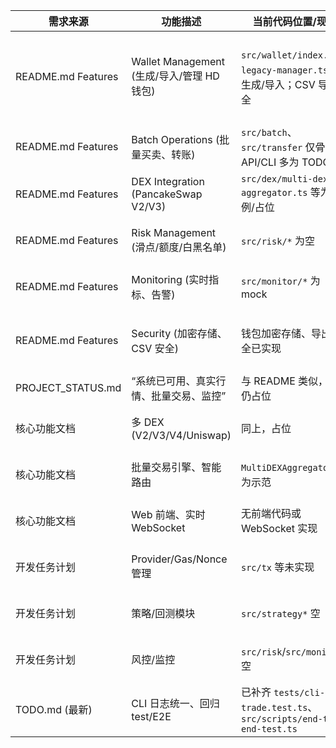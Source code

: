 | 需求来源 | 功能描述 | 当前代码位置/现状 | 测试覆盖 | 状态 |
| --- | --- | --- | --- | --- |
| README.md Features | Wallet Management (生成/导入/管理 HD 钱包) | `src/wallet/index.ts`、`legacy-manager.ts` 可生成/导入；CSV 导出安全 | `tests/wallet.test.ts`、`tests/wallet-export.test.ts`、`tests/smoke/cli-smoke.test.ts` | ✅ 已实现（基础功能） |
| README.md Features | Batch Operations (批量买卖、转账) | `src/batch`、`src/transfer` 仅骨架；API/CLI 多为 TODO | 无 | ❌ 未实现 |
| README.md Features | DEX Integration (PancakeSwap V2/V3) | `src/dex/multi-dex-aggregator.ts` 等为示例/占位 | 无 | ❌ 未实现 |
| README.md Features | Risk Management (滑点/额度/白黑名单) | `src/risk/*` 为空 | 无 | ❌ 未实现 |
| README.md Features | Monitoring (实时指标、告警) | `src/monitor/*` 为 mock | 无 | ❌ 未实现 |
| README.md Features | Security (加密存储、CSV 安全) | 钱包加密存储、导出安全已实现 | `tests/wallet-export.test.ts` | ✅ 已部分实现 |
| PROJECT_STATUS.md | “系统已可用、真实行情、批量交易、监控” | 与 README 类似，多数仍占位 | 无 | ❌ 不符 |
| 核心功能文档 | 多 DEX (V2/V3/V4/Uniswap) | 同上，占位 | 无 | ❌ 未实现 |
| 核心功能文档 | 批量交易引擎、智能路由 | `MultiDEXAggregator` 等为示范 | 无 | ❌ 未实现 |
| 核心功能文档 | Web 前端、实时 WebSocket | 无前端代码或 WebSocket 实现 | 无 | ❌ 未实现 |
| 开发任务计划 | Provider/Gas/Nonce 管理 | `src/tx` 等未实现 | 无 | ❌ 未实现 |
| 开发任务计划 | 策略/回测模块 | `src/strategy*` 空 | 无 | ❌ 未实现 |
| 开发任务计划 | 风控/监控 | `src/risk`/`src/monitor` 空 | 无 | ❌ 未实现 |
| TODO.md (最新) | CLI 日志统一、回归 test/E2E | 已补齐 `tests/cli-trade.test.ts`、`src/scripts/end-to-end-test.ts` | `npm run test:smoke`、`npx vitest run` | ✅ 已完成 |
